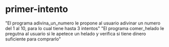 # primer-intento

"El programa adivina_un_numero le propone al usuario adivinar un numero del 1 al 10, para lo cual tiene hasta 3 intentos"
"El programa comer_helado le pregutna al usuario si le apetece un helado y verifica si tiene dinero suficiente para comprarlo"
